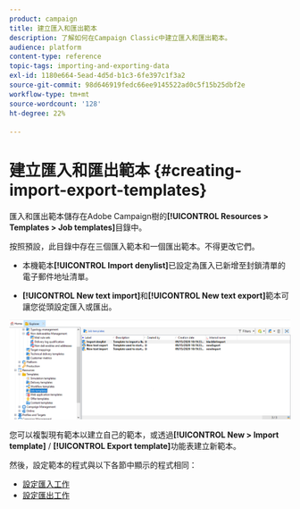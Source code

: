 ```yaml
---
product: campaign
title: 建立匯入和匯出範本
description: 了解如何在Campaign Classic中建立匯入和匯出範本。
audience: platform
content-type: reference
topic-tags: importing-and-exporting-data
exl-id: 1180e664-5ead-4d5d-b1c3-6fe397c1f3a2
source-git-commit: 98d646919fedc66ee9145522ad0c5f15b25dbf2e
workflow-type: tm+mt
source-wordcount: '128'
ht-degree: 22%

---
```


# 建立匯入和匯出範本 {#creating-import-export-templates}

匯入和匯出範本儲存在Adobe Campaign樹的&#x200B;**[!UICONTROL Resources > Templates > Job templates]**&#x200B;目錄中。

按照預設，此目錄中存在三個匯入範本和一個匯出範本。不得更改它們。

* 本機範本&#x200B;**[!UICONTROL Import denylist]**&#x200B;已設定為匯入已新增至封鎖清單的電子郵件地址清單。

* **[!UICONTROL New text import]**&#x200B;和&#x200B;**[!UICONTROL New text export]**&#x200B;範本可讓您從頭設定匯入或匯出。

![](assets/s_ncs_user_export_wizard_template_create.png)

您可以複製現有範本以建立自己的範本，或透過&#x200B;**[!UICONTROL New > Import template]** / **[!UICONTROL Export template]**&#x200B;功能表建立新範本。

然後，設定範本的程式與以下各節中顯示的程式相同：

* [設定匯入工作](../../platform/using/executing-import-jobs.md)
* [設定匯出工作](../../platform/using/executing-export-jobs.md)
